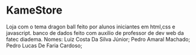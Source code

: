 # KameStore
Loja com o tema dragon ball feito por alunos iniciantes em html,css e javascript. banco de dados feito com auxilio de professor de dev web da fatec diadema.
Nomes:
Luiz Costa Da Silva Júnior;
Pedro Amaral Machado;
Pedro Lucas De Faria Cardoso;
